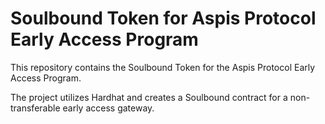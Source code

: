 # Soulbound Token for Aspis Protocol Early Access Program

This repository contains the Soulbound Token for the Aspis Protocol Early Access Program.
 
The project utilizes Hardhat and creates a Soulbound contract for a non-transferable early access gateway.


